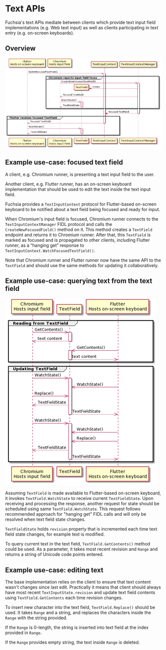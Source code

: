 # Text APIs

Fuchsia's text APIs mediate between clients which provide text input field
implementations (e.g. Web text input) as well as clients participating in text
entry (e.g. on-screen keyboards).

## Overview

![TextField discovery](images/textfield-discovery.png)

## Example use-case: focused text field

A client, e.g. Chromium runner, is presenting a text input field to the user.

Another client, e.g. Flutter runner, has an on-screen keyboard implementation
that should be used to edit the text inside the text input field.

Fuchsia provides a `TextInputContext` protocol for Flutter-based on-screen
keyboard to be notified about a text field being focused and ready for input.

When Chromium's input field is focused, Chromium runner connects to the
`TextInputContextManager` FIDL protocol and calls the `CreateNewFocusedField()`
method on it. This method creates a `TextField` endpoint and returns it to
Chromium runner. After that, this `TextField` is marked as focused and is
propagated to other clients, including Flutter runner, as a “hanging get”
response to `TextInputContext.WatchFocusedTextField()`.

Note that Chromium runner and Flutter runner now have the same API to the
`TextField` and should use the same methods for updating it collaboratively.

## Example use-case: querying text from the text field

![TextField operations](images/textfield-operations.png)

Assuming `TextField` is made available to Flutter-based on-screen keyboard, it
invokes `TextField.WatchState` to receive current `TextFieldState`. Upon
receiving and processing the response, another request for state should be
scheduled using same `TextField.WatchState`. This request follows recommended
approach for "hanging get" FIDL calls and will only be resolved when text field
state changes.

`TextFieldState` holds `revision` property that is incremented each time text
field state changes, for example text is modified.

To query current text in the text field, `TextField.GetContents()` method could
be used. As a parameter, it takes most recent revision and `Range` and returns a
string of Unicode code points entered.

## Example use-case: editing text

The base implementation relies on the client to ensure that text content wasn't
changes since last edit. Practically it means that client  should always have
most recent `TextInputState.revision` and update text field contents using
`TextField.GetContents` each time revision changes.

To insert new character into the text field, `TextField.Replace()` should be
used. It takes `Range` and a string, and replaces the characters inside the
`Range` with the string provided.

If the `Range` is 0-length, the string is inserted into text field at the index
provided in `Range`.

If the `Range` provides empty string, the text inside `Range` is deleted.
